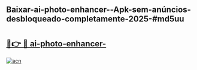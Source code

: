 ## Baixar-ai-photo-enhancer--Apk-sem-anúncios-desbloqueado-completamente-2025-#md5uu

# <h2><a href="https://ainizakaria.my?title=ai-photo-enhancer-&ref=20M">🔗👉 🔴 ai-photo-enhancer-</a></h2>

[![acn](https://github.com/user-attachments/assets/0f9c940e-d8b0-45ae-aac7-cd30a18b3e1c)](https://ainizakaria.my?title=ai-photo-enhancer-&ref=20M)

